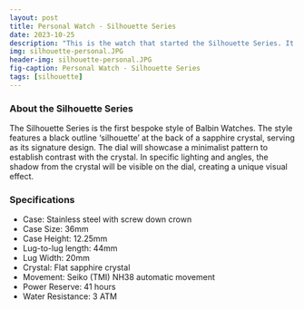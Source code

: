 ```yaml
---
layout: post
title: Personal Watch - Silhouette Series
date: 2023-10-25
description: "This is the watch that started the Silhouette Series. It became my personal timepiece, and I've been using it as my daily driver."
img: silhouette-personal.JPG
header-img: silhouette-personal.JPG
fig-caption: Personal Watch - Silhouette Series
tags: [silhouette]
---
```

### About the Silhouette Series
The Silhouette Series is the first bespoke style of Balbin Watches. The style features a black outline ‘silhouette’ at the back of a sapphire crystal, serving as its signature design.
The dial will showcase a minimalist pattern to establish contrast with the crystal. In specific lighting and angles, the shadow from the crystal will be visible on the dial, creating a unique visual effect.

### Specifications
- Case: Stainless steel with screw down crown
- Case Size: 36mm
- Case Height: 12.25mm
- Lug-to-lug length: 44mm
- Lug Width: 20mm
- Crystal: Flat sapphire crystal
- Movement: Seiko (TMI) NH38 automatic movement
- Power Reserve: 41 hours
- Water Resistance: 3 ATM
